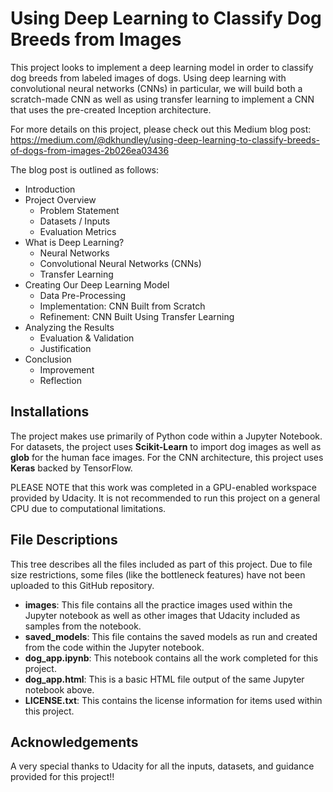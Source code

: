 # Using Deep Learning to Classify Dog Breeds from Images

This project looks to implement a deep learning model in order to classify dog breeds from labeled images of dogs. Using deep learning with convolutional neural networks (CNNs) in particular, we will build both a scratch-made CNN as well as using transfer learning to implement a CNN that uses the pre-created Inception architecture.

For more details on this project, please check out this Medium blog post: https://medium.com/@dkhundley/using-deep-learning-to-classify-breeds-of-dogs-from-images-2b026ea03436

The blog post is outlined as follows:
- Introduction
- Project Overview
  - Problem Statement
  - Datasets / Inputs
  - Evaluation Metrics
- What is Deep Learning?
  - Neural Networks
  - Convolutional Neural Networks (CNNs)
  - Transfer Learning
- Creating Our Deep Learning Model
  - Data Pre-Processing
  - Implementation: CNN Built from Scratch
  - Refinement: CNN Built Using Transfer Learning
- Analyzing the Results
  - Evaluation & Validation
  - Justification
- Conclusion
  - Improvement
  - Reflection

## Installations

The project makes use primarily of Python code within a Jupyter Notebook. For datasets, the project uses **Scikit-Learn** to import dog images as well as **glob** for the human face images. For the CNN architecture, this project uses **Keras** backed by TensorFlow.

PLEASE NOTE that this work was completed in a GPU-enabled workspace provided by Udacity. It is not recommended to run this project on a general CPU due to computational limitations.

## File Descriptions

This tree describes all the files included as part of this project. Due to file size restrictions, some files (like the bottleneck features) have not been uploaded to this GitHub repository.
- **images**: This file contains all the practice images used within the Jupyter notebook as well as other images that Udacity included as samples from the notebook.
- **saved_models**: This file contains the saved models as run and created from the code within the Jupyter notebook.
- **dog_app.ipynb**: This notebook contains all the work completed for this project.
- **dog_app.html**: This is a basic HTML file output of the same Jupyter notebook above.
- **LICENSE.txt**: This contains the license information for items used within this project.

## Acknowledgements

A very special thanks to Udacity for all the inputs, datasets, and guidance provided for this project!!
